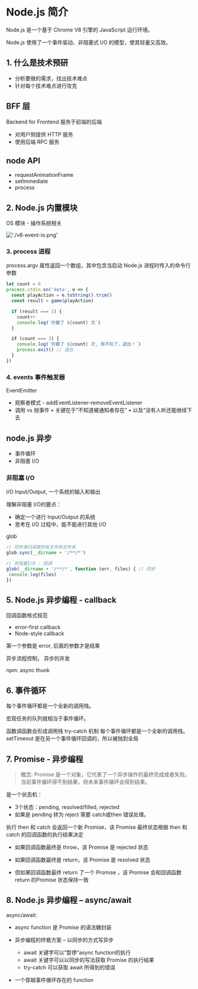 # Node.js 简介

Node.js 是一个基于 Chrome V8 引擎的 JavaScript 运行环境。

Node.js 使用了一个事件驱动、非阻塞式 I/O 的模型，使其轻量又高效。

## 1. 什么是技术预研
- 分析要做的需求，找出技术难点
- 针对每个技术难点进行攻克

## BFF 层
Backend for Frontend 服务于前端的后端
- 对用户侧提供 HTTP 服务
- 使用后端 RPC 服务

## node API
- requestAnimationFrame
- setImmediate
- process

## 2. Node.js 内置模块

OS 模块 - 操作系统相关

!['./v8-event-io.png']('./v8-event-io.png')

### 3. process 进程

process.argv 属性返回一个数组，其中包含当启动 Node.js 进程时传入的命令行参数
```javascript
let count = 0
process.stdin.on('data', e => {
  const playAction = e.toString().trim()
  const result = game(playAction)

  if (result === 1) {
    count++
    console.log(`你赢了 ${count} 次`)
  }

  if (count === 3) {
    console.log(`你赢了 ${count} 次, 我不玩了，退出！`)
    process.exit() // 退出
  }
})
```

### 4. events 事件触发器
EventEmitter
- 观察者模式 - addEventListener-removeEventListener
- 调用 vs 抛事件
• 关键在于“不知道被通知者存在”
• 以及“没有人听还能继续下去


## node.js 异步
- 事件循环
- 非阻塞 I/O

### 非阻塞 I/O
I/O Input/Output, 一个系统的输入和输出

理解非阻塞 I/O的要点：
- 确定一个进行 Input/Output 的系统
- 思考在 I/O 过程中，能不能进行其他 I/O

glob
```javascript
// 同步递归读取所有文件和文件夹
glob.sync(__dirname + '/**/*')

// 非阻塞I/O - 回调
glob(__dirname + '/**/*', function (err, files) { // 同步
 console.log(files)
})
```

## 5. Node.js 异步编程 - callback

回调函数格式规范
 - error-first callback
 - Node-style callback

第一个参数是 error, 后面的参数才是结果

异步流程控制， 异步的并发

npm: async
thunk


## 6. 事件循环
每个事件循环都是一个全新的调用栈。

宏观任务的队列就相当于事件循环。

函数调函数会形成调用栈
try-catch 机制
每个事件循环都是一个全新的调用栈。
setTimeout 是在另一个事件循环回调的，所以被抛到全局


## 7. Promise - 异步编程
> 概念: Promise 是一个对象，它代表了一个异步操作的最终完成或者失败。
当前事件循环得不到结果，但未来事件循环会得到结果。

是一个状态机：
- 3个状态：pending, resolved/filled, rejected
- 如果是 pending 转为 reject 需要 catch或then 错误处理。

执行 then 和 catch 会返回一个新 Promise，该 Promise 最终状态根据 then 和 catch 的回调函数的执行结果决定

- 如果回调函数最终是 throw，该 Promise 是 rejected 状态

- 如果回调函数最终是 return，该 Promise 是 resolved 状态

- 但如果回调函数最终 return 了一个 Promise ，该 Promise 会和回调函数 return 的Promise 状态保持一致
  
  
## 8. Node.js 异步编程 – async/await

async/await:
- async function 是 Promise 的语法糖封装
- 异步编程的终极方案 – 以同步的方式写异步
  - await 关键字可以“暂停”async function的执行
  - await 关键字可以以同步的写法获取 Promise 的执行结果
  - try-catch 可以获取 await 所得到的错误
  
- 一个穿越事件循环存在的 function
